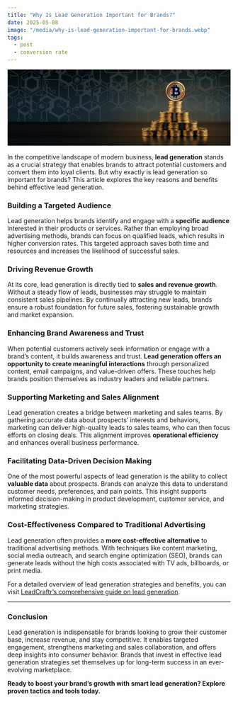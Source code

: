 ```yaml
---
title: "Why Is Lead Generation Important for Brands?"
date: 2025-05-08
image: "/media/why-is-lead-generation-important-for-brands.webp"
tags:
  - post
  - conversion rate
---
```


![Why Is Lead Generation Important for Brands?](/media/why-is-lead-generation-important-for-brands.webp)

In the competitive landscape of modern business, **lead generation** stands as a crucial strategy that enables brands to attract potential customers and convert them into loyal clients. But why exactly is lead generation so important for brands? This article explores the key reasons and benefits behind effective lead generation.

### Building a Targeted Audience

Lead generation helps brands identify and engage with a **specific audience** interested in their products or services. Rather than employing broad advertising methods, brands can focus on qualified leads, which results in higher conversion rates. This targeted approach saves both time and resources and increases the likelihood of successful sales.

### Driving Revenue Growth

At its core, lead generation is directly tied to **sales and revenue growth**. Without a steady flow of leads, businesses may struggle to maintain consistent sales pipelines. By continually attracting new leads, brands ensure a robust foundation for future sales, fostering sustainable growth and market expansion.

### Enhancing Brand Awareness and Trust

When potential customers actively seek information or engage with a brand’s content, it builds awareness and trust. **Lead generation offers an opportunity to create meaningful interactions** through personalized content, email campaigns, and value-driven offers. These touches help brands position themselves as industry leaders and reliable partners.

### Supporting Marketing and Sales Alignment

Lead generation creates a bridge between marketing and sales teams. By gathering accurate data about prospects’ interests and behaviors, marketing can deliver high-quality leads to sales teams, who can then focus efforts on closing deals. This alignment improves **operational efficiency** and enhances overall business performance.

### Facilitating Data-Driven Decision Making

One of the most powerful aspects of lead generation is the ability to collect **valuable data** about prospects. Brands can analyze this data to understand customer needs, preferences, and pain points. This insight supports informed decision-making in product development, customer service, and marketing strategies.

### Cost-Effectiveness Compared to Traditional Advertising

Lead generation often provides a **more cost-effective alternative** to traditional advertising methods. With techniques like content marketing, social media outreach, and search engine optimization (SEO), brands can generate leads without the high costs associated with TV ads, billboards, or print media.

For a detailed overview of lead generation strategies and benefits, you can visit [LeadCraftr’s comprehensive guide on lead generation](https://leadcraftr.com/posts/lead-generation/).

---

### Conclusion

Lead generation is indispensable for brands looking to grow their customer base, increase revenue, and stay competitive. It enables targeted engagement, strengthens marketing and sales collaboration, and offers deep insights into consumer behavior. Brands that invest in effective lead generation strategies set themselves up for long-term success in an ever-evolving marketplace.

**Ready to boost your brand’s growth with smart lead generation? Explore proven tactics and tools today.**
